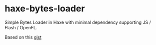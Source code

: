 # haxe-bytes-loader
Simple Bytes Loader in Haxe with minimal dependency supporting JS / Flash / OpenFL.

Based on this [gist](https://gist.github.com/cambiata/471575a42676b27719e3)
